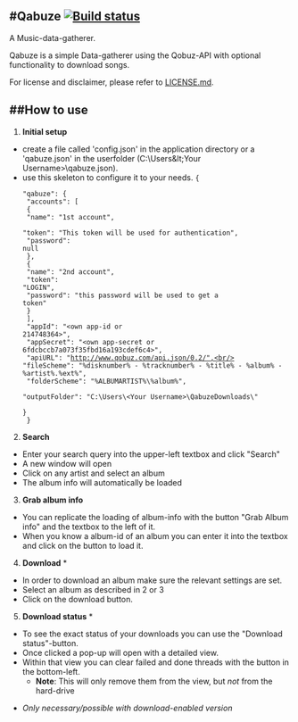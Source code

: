 #**Qabuze** [![Build status](https://ci.appveyor.com/api/projects/status/hmkn8xkhfjydnp96/branch/master)](https://ci.appveyor.com/project/butterkekstorte/qabuze/branch/master)
---

A Music-data-gatherer.

Qabuze is a simple Data-gatherer using the Qobuz-API with optional functionality to download songs.

For license and disclaimer, please refer to [LICENSE.md](https://github.com/butterkekstorte/Qabuze/blob/master/LICENSE.md).

##**How to use**
---

 1. **Initial setup**
  - create a file called 'config.json' in the application directory or a 'qabuze.json' in the userfolder (C:\Users\&lt;Your Username&gt;\qabuze.json).
  - use this skeleton to configure it to your needs.
    <code>{<br/>
      "qabuze": {<br/>
        "accounts": [<br/>
          {<br/>
            "name": "1st account",<br/>
            "token": "This token will be used for authentication",<br/>
            "password": null<br/>
          },<br/>
          {<br/>
            "name": "2nd account",<br/>
            "token": "LOGIN",<br/>
            "password": "this password will be used to get a token"<br/>
          }<br/>
        ],<br/>
        "appId": "&lt;own app-id or 214748364&gt;",<br/>
        "appSecret": "&lt;own app-secret or 6fdcbccb7a073f35fbd16a193cdef6c4&gt;",<br/>
        "apiURL": "http://www.qobuz.com/api.json/0.2/",<br/>
        "fileScheme": "%disknumber% - %tracknumber% - %title% - %album% - %artist%.%ext%",<br/>
        "folderScheme": "%ALBUMARTIST%\\%album%",<br/>
        "outputFolder": "C:\\Users\\&lt;Your Username&gt;\\QabuzeDownloads\\"<br/>
      }<br/>
    }</code>

 2. **Search**
  - Enter your search query into the upper-left textbox and click "Search"
  - A new window will open
  - Click on any artist and select an album
  - The album info will automatically be loaded

 
 3. **Grab album info**
  - You can replicate the loading of album-info with the button "Grab Album info" and the textbox to the left of it.
  - When you know a album-id of an album you can enter it into the textbox and click on the button to load it.

  
 4. **Download** *
  - In order to download an album make sure the relevant settings are set.
  - Select an album as described in 2 or 3
  - Click on the download button.
 

 5. **Download status** *
  - To see the exact status of your downloads you can use the "Download status"-button.
  - Once clicked a pop-up will open with a detailed view.
  - Within that view you can clear failed and done threads with the button in the bottom-left.
     - **Note**: This will only remove them from the view, but *not* from the hard-drive


* *Only necessary/possible with download-enabled version*
